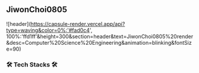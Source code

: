 ## JiwonChoi0805
![header](https://capsule-render.vercel.app/api?type=waving&color=0%:'#fad0c4', 100%:'ffd1ff'&height=300&section=header&text=JiwonChoi0805%20render&desc=Computer%20Science%20Engineering&animation=blinking&fontSize=90)

### 🛠️ Tech Stacks 🛠️


<!--
**JiwonChoi0805/JiwonChoi0805** is a ✨ _special_ ✨ repository because its `README.md` (this file) appears on your GitHub profile.

Here are some ideas to get you started:

- 🔭 I’m currently working on ...
- 🌱 I’m currently learning ...
- 👯 I’m looking to collaborate on ...
- 🤔 I’m looking for help with ...
- 💬 Ask me about ...
- 📫 How to reach me: ...
- 😄 Pronouns: ...
- ⚡ Fun fact: ...
-->
